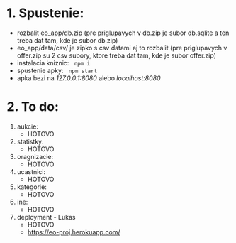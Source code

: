# 1. Spustenie:
 - rozbalit eo_app/db.zip (pre priglupavych v db.zip je subor db.sqlite a ten treba dat tam, kde je subor db.zip)
 - eo_app/data/csv/ je zipko s csv datami aj to rozbalit (pre priglupavych v offer.zip su 2 csv subory, ktore treba dat tam, kde je subor offer.zip)
 - instalacia kniznic:
&nbsp; ```
       npm i
       ```
 - spustenie apky:
&nbsp; ```
       npm start
       ```
 - apka bezi na *127.0.0.1:8080* alebo *localhost:8080* 

# 2. To do:
1. aukcie:
    - HOTOVO
2. statistky:
    - HOTOVO
3. oragnizacie:
   - HOTOVO
4. ucastnici:
    - HOTOVO
5. kategorie:
    - HOTOVO
6. ine:
    - HOTOVO
7. deployment - Lukas
   - HOTOVO 
   - https://eo-proj.herokuapp.com/

